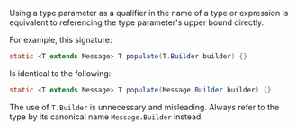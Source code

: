 Using a type parameter as a qualifier in the name of a type or expression is
equivalent to referencing the type parameter's upper bound directly.

For example, this signature:

```java {.bad}
static <T extends Message> T populate(T.Builder builder) {}
```

Is identical to the following:

```java {.good}
static <T extends Message> T populate(Message.Builder builder) {}
```

The use of `T.Builder` is unnecessary and misleading. Always refer to the type
by its canonical name `Message.Builder` instead.
